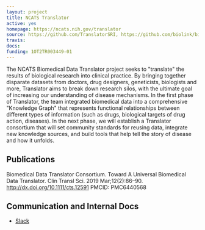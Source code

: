 ```yaml
---
layout: project
title: NCATS Translator
active: yes
homepage: https://ncats.nih.gov/translator
source: https://github.com/TranslatorSRI, https://github.com/biolink/biolink-model 
travis: 
docs:  
funding: 1OT2TR003449-01
---
```


The NCATS Biomedical Data Translator project seeks to "translate" the results of biological research into clinical practice. By bringing together disparate datasets from doctors, drug designers, geneticists, biologists and more, Translator aims to break down research silos, with the ultimate goal of increasing our understanding of disease mechanisms.
In the first phase of Translator, the team integrated biomedical data into a comprehensive "Knowledge Graph" that represents functional relationships between different types of information (such as drugs, biological targets of drug action, diseases). 
In the next phase, we will establish a Translator consortium that will set community standards for reusing data, integrate new knowledge sources, and build tools that help tell the story of disease and how it unfolds.

## Publications
Biomedical Data Translator Consortium. Toward A Universal Biomedical Data Translator. Clin Transl Sci. 2019 Mar;12(2):86–90. http://dx.doi.org/10.1111/cts.12591 PMCID: PMC6440568

## Communication and Internal Docs

 * [Slack](https://ncatstranslator.slack.com/)
